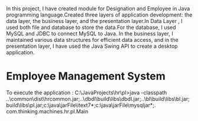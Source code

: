 In this project, I have created module for Designation and Employee in Java
programming language.Created three layers of application development: the data
layer, the business layer, and the presentation layer.In Data Layer , I used both file
and database to store the data.For the database, I used MySQL and JDBC to
connect MySQL to Java. In the business layer, I maintained various data structures
for efficient data access, and in the presentation layer, I have used the Java Swing
API to create a desktop application.



# Employee Management System
To execute the application : C:\JavaProjects\hr\pl>java -classpath ..\common\dist\hrcommon.jar;..\dbdl\build\libs\dbdl.jar;..\bl\build\libs\bl.jar;build\libs\pl.jar;c:\java\jarFile\itext7\*;c:\java\jarFile\mysqljar\*;. com.thinking.machines.hr.pl.Main

 
